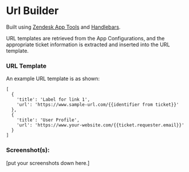 # Url Builder

Built using [Zendesk App Tools](https://developer.zendesk.com/apps/docs/developer-guide/zat) and [Handlebars](http://handlebarsjs.com/).

URL templates are retrieved from the App Configurations, and the appropriate ticket information is extracted and inserted into the URL template.

### URL Template

An example URL template is as shown:

```
[
  {
    'title': 'Label for link 1',
    'url': 'https://www.sample-url.com/{{identifier from ticket}}'
  },
  {
    'title': 'User Profile',
    'url': 'https://www.your-website.com/{{ticket.requester.email}}'
  }
]
```

### Screenshot(s):

[put your screenshots down here.]
